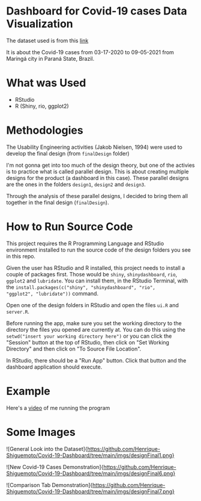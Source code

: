 # Dashboard for Covid-19 cases Data Visualization

The dataset used is from this [link](https://www.kaggle.com/datasets/elemosjr/casos-de-coronavrus-em-maringpr)

It is about the Covid-19 cases from 03-17-2020 to 09-05-2021 from Maringá city in Paraná State, Brazil.

# What was Used

- RStudio
- R (Shiny, rio, ggplot2)

# Methodologies

The Usability Engineering activities (Jakob Nielsen, 1994) were used to develop the final design (from <code>finalDesign</code> folder)

I'm not gonna get into too much of the design theory, but one of the activies is to practice what is called parallel design. This is about creating multiple designs for the product (a dashboard in this case). These parallel designs are the ones in the folders <code>design1</code>, <code>design2</code> and <code>design3</code>.

Through the analysis of these parallel designs, I decided to bring them all together in the final design (<code>finalDesign</code>).

# How to Run Source Code

This project requires the R Programming Language and RStudio environment installed to run the source code of the design folders you see in this repo. 

Given the user has RStudio and R installed, this project needs to install a couple of packages first. Those would be <code>shiny</code>, <code>shinydashboard</code>, <code>rio</code>, <code>ggplot2</code> and <code>lubridate</code>. You can install them, in the RStudio Terminal, with the <code>install.packages(c("shiny", "shinydashboard", "rio", "ggplot2", "lubridate"))</code> command.

Open one of the design folders in RStudio and open the files <code>ui.R</code> and <code>server.R</code>.

Before running the app, make sure you set the working directory to the directory the files you opened are currently at. You can do this using the <code>setwd("insert your working directory here")</code> or you can click the "Session" button at the top of RStudio, then click on "Set Working Directory" and then click on "To Source File Location".

In RStudio, there should be a "Run App" button. Click that button and the dashboard application should execute.

# Example

Here's a [video](https://youtu.be/1I6zEZJT7L0) of me running the program

# Some Images

![General Look into the Dataset]{https://github.com/Henrique-Shiguemoto/Covid-19-Dashboard/tree/main/imgs/designFinal1.png}

![New Covid-19 Cases Demonstration]{https://github.com/Henrique-Shiguemoto/Covid-19-Dashboard/tree/main/imgs/designFinal6.png}

![Comparison Tab Demonstration]{https://github.com/Henrique-Shiguemoto/Covid-19-Dashboard/tree/main/imgs/designFinal7.png}